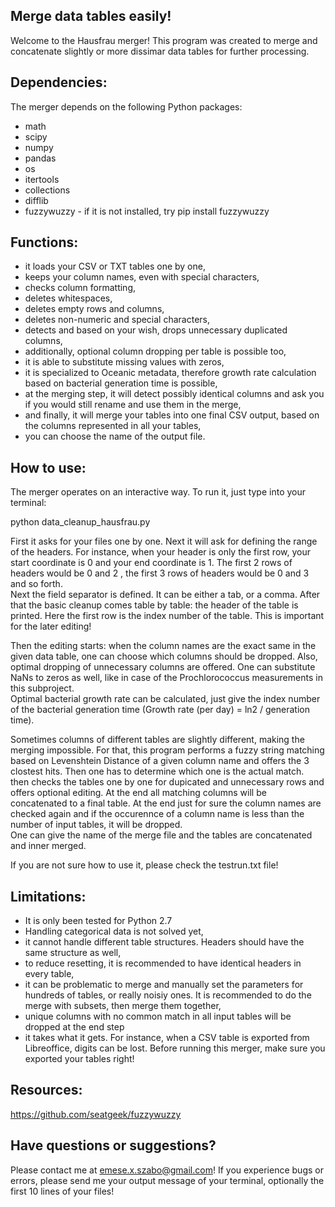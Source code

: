 ## Merge data tables easily!
Welcome to the Hausfrau merger! This program was created to merge and concatenate slightly or more dissimar data tables for further processing.

## Dependencies:
The merger depends on the following Python packages:
* math
* scipy
* numpy
* pandas
* os
* itertools
* collections
* difflib
* fuzzywuzzy - if it is not installed, try pip install fuzzywuzzy
## Functions:
* it loads your CSV or TXT tables one by one,
* keeps your column names, even with special characters,
* checks column formatting,
* deletes whitespaces,
* deletes empty rows and columns,
* deletes non-numeric and special characters,
* detects and based on your wish, drops unnecessary duplicated columns,
* additionally, optional column dropping per table is possible too,
* it is able to substitute missing values with zeros,
* it is specialized to Oceanic metadata, therefore growth rate calculation based on bacterial generation time is possible,
* at the merging step, it will detect possibly identical columns and ask you if you would still rename and use them in the merge,
* and finally, it will merge your tables into one final CSV output, based on the columns represented in all your tables,
* you can choose the name of the output file.


## How to use:
The merger operates on an interactive way. To run it, just type into your terminal:

python data_cleanup_hausfrau.py

First it asks for your files one by one. Next it will ask for defining the range of the headers. For instance, when your header is only the first row, your start coordinate is 0 and your end coordinate is 1. The first 2 rows of headers would be 0 and 2 , the first 3 rows of headers would be 0 and 3  and so forth.  
Next the field separator is defined. It can be either a tab, or a comma. After that the basic cleanup comes table by table: the header of the table is printed. Here the first row is the index number of the table. This is important for the later editing!  

Then the editing starts: when the column names are the exact same in the given data table, one can choose which columns should be dropped. Also, optimal dropping of unnecessary columns are offered. One can substitute NaNs to zeros as well, like in case of the Prochlorococcus measurements in this subproject.  
Optimal bacterial growth rate can be calculated, just give the index number of the bacterial generation time (Growth rate (per day) = ln2 / generation time).  

Sometimes columns of different tables are slightly different, making the merging impossible. For that, this program performs a fuzzy string matching based on  Levenshtein Distance of a given column name and offers the 3 clostest hits. Then one has to determine which one is the actual match.  
then checks the tables one by one for dupicated and unnecessary rows and offers optional editing. At the end all matching columns will be concatenated to a final table. At the end just for sure the column names are checked again and if the occurennce of a column name is less than the number of input tables, it will be dropped.  
One can give the name of the merge file and the tables are concatenated and inner merged.

If you are not sure how to use it, please check the testrun.txt file!
## Limitations:
 * It is only been tested for Python 2.7
 * Handling categorical data is not solved yet,
 * it cannot handle different table structures. Headers should have the same structure as well,
 * to reduce resetting, it is recommended to have identical headers in every table,
 * it can be problematic to merge and manually set the parameters for hundreds of tables, or really noisiy ones. It is recommended to do the merge with subsets, then merge them together,
 * unique columns with no common match in all input tables will be dropped at the end step
 * it takes what it gets. For instance, when a CSV table is exported from Libreoffice, digits can be lost. Before running this merger, make sure you exported your tables right!
 
## Resources:

https://github.com/seatgeek/fuzzywuzzy

## Have questions or suggestions?
Please contact me at emese.x.szabo@gmail.com!
If you experience bugs or errors, please send me your output message of your terminal, optionally the first 10 lines of your files!

